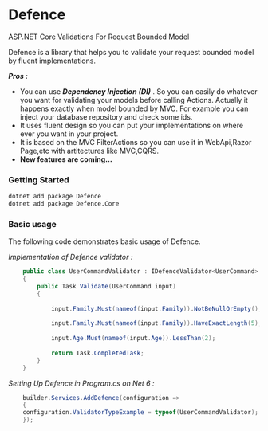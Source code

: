 # Defence
ASP.NET Core Validations For Request Bounded Model

Defence is a library that helps you to validate your request bounded model by fluent implementations.

_**Pros :**_
- You can use _**Dependency Injection (DI)**_ . So you can easily do whatever you want for
validating your models before calling Actions. Actually it happens exactly when model bounded by MVC.
For example you can inject your database repository and check some ids.
- It uses fluent design so you can put your implementations on where ever you want in your project.
- It is based on the MVC FilterActions so you can use it in WebApi,Razor Page,etc with artitectures like MVC,CQRS.
- **New features are coming...**


### Getting Started

```sh
dotnet add package Defence
dotnet add package Defence.Core
```
### Basic usage

The following code demonstrates basic usage of Defence.

_Implementation of Defence validator :_
```c#
    public class UserCommandValidator : IDefenceValidator<UserCommand>
    {
        public Task Validate(UserCommand input)
        {
            
            input.Family.Must(nameof(input.Family)).NotBeNullOrEmpty();
            
            input.Family.Must(nameof(input.Family)).HaveExactLength(5);
    
            input.Age.Must(nameof(input.Age)).LessThan(2);
            
            return Task.CompletedTask;
        }
    }
```

_Setting Up Defence in Program.cs on Net 6 :_
```c#
    builder.Services.AddDefence(configuration =>
    {
    configuration.ValidatorTypeExample = typeof(UserCommandValidator);
    });
```
